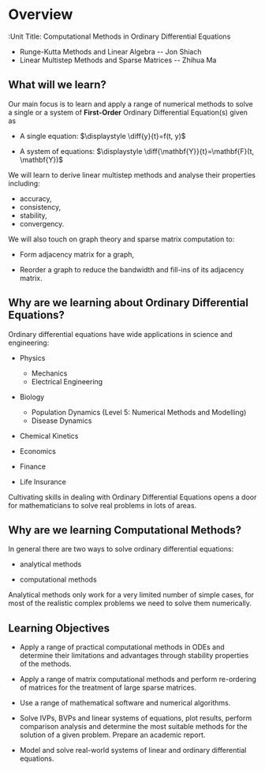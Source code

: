 # Overview

:Unit Title: Computational Methods in Ordinary Differential Equations

- Runge-Kutta Methods and Linear Algebra -- Jon Shiach
- Linear Multistep Methods and Sparse Matrices -- Zhihua Ma

## What will we learn?

Our main focus is to learn and apply a range of numerical methods to solve a single or a system of **First-Order** Ordinary Differential Equation(s) given as

- A single equation: $\displaystyle \diff{y}{t}=f(t, y)$

- A system of equations: $\displaystyle \diff{\mathbf{Y}}{t}=\mathbf{F}(t, \mathbf{Y})$

We will learn to derive linear multistep methods and analyse their properties including:

- accuracy, 
- consistency,
- stability,
- convergency.

We will also touch on graph theory and sparse matrix computation to:

- Form adjacency matrix for a graph,

- Reorder a graph to reduce the bandwidth and fill-ins of its adjacency matrix.

## Why are we learning about Ordinary Differential Equations?

Ordinary differential equations have wide applications in science and engineering:

- Physics
    - Mechanics
    - Electrical Engineering

- Biology
    - Population Dynamics (Level 5: Numerical Methods and Modelling)
    - Disease Dynamics

- Chemical Kinetics

- Economics

- Finance

- Life Insurance

Cultivating skills in dealing with Ordinary Differential Equations opens a door for mathematicians to solve real problems in lots of areas.

## Why are we learning Computational Methods?

In general there are two ways to solve ordinary differential equations:

- analytical methods

- computational methods

Analytical methods only work for a very limited number of simple cases, for most of the realistic complex problems we need to solve them numerically.



## Learning Objectives

<!-- - Successfully use a range of practical computational methods in ODEs for solving initial value and boundary value problems, and recognise their limitations and applications.

- Successfully use a range of practical computational methods in linear algebra and their applications to ODEs.

- Use MATLAB/PYTHON to compute numerical solutions and display results for analysis and interpretation.

- Model and solve real-world systems of linear and ordinary differential equations. -->


-    Apply a range of practical computational methods in ODEs and determine their limitations and advantages through stability properties of the methods.

-    Apply a range of matrix computational methods and perform re-ordering of matrices for the treatment of large sparse matrices.

-    Use a range of mathematical software and numerical algorithms.

-    Solve IVPs, BVPs and linear systems of equations, plot results, perform comparison analysis and determine the most suitable methods for the solution of a given problem. Prepare an academic report.  

-    Model and solve real-world systems of linear and ordinary differential equations.